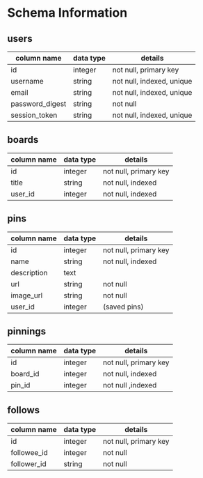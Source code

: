 # Schema Information

## users
column name     | data type | details
----------------|-----------|-----------------------
id              | integer   | not null, primary key
username        | string    | not null, indexed, unique
email           | string    | not null, indexed, unique
password_digest | string    | not null
session_token   | string    | not null, indexed, unique

## boards

column name     | data type | details
----------------|-----------|-----------------------
id              | integer   | not null, primary key
title           | string    | not null, indexed
user_id         | integer   | not null, indexed

## pins

column name     | data type | details
----------------|-----------|-----------------------
id              | integer   | not null, primary key
name            | string    | not null, indexed
description     | text      |
url             | string    | not null
image_url       | string    | not null
user_id         | integer   | (saved pins)

## pinnings
column name     | data type | details
----------------|-----------|-----------------------
id              | integer   | not null, primary key
board_id        | integer   | not null, indexed
pin_id          | integer   | not null ,indexed


## follows

column name     | data type | details
----------------|-----------|-----------------------
id              | integer   | not null, primary key
followee_id     | integer   | not null
follower_id     | string    | not null

